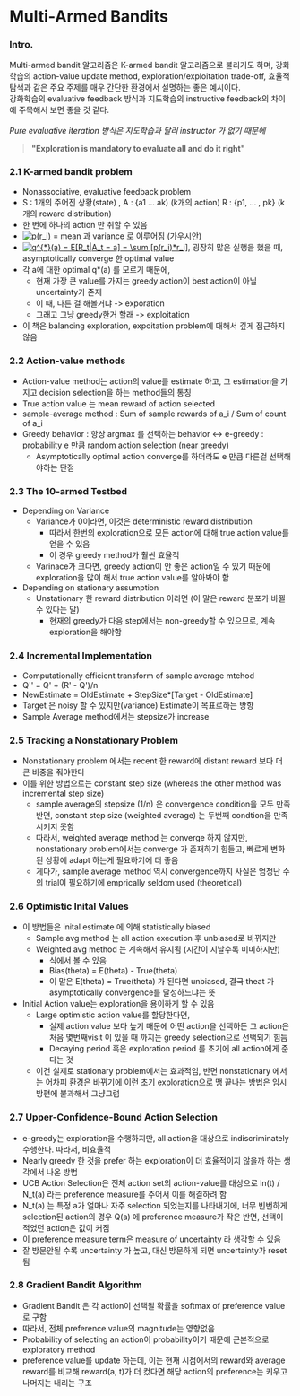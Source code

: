 # Multi-Armed Bandits
### Intro.
Multi-armed bandit 알고리즘은 K-armed bandit 알고리즘으로 불리기도 하며, 강화학습의 action-value update method, 
exploration/exploitation trade-off, 효율적 탐색과 같은 주요 주제를 매우 간단한 환경에서 설명하는 좋은 예시이다. <br>
강화학습의 evaluative feedback 방식과 지도학습의 instructive feedback의 차이에 주목해서 보면 좋을 것 같다. <br>
<br>
_Pure evaluative iteration 방식은 지도학습과 달리 instructor 가 없기 때문에_
> __"Exploration is mandatory to evaluate all and do it right"__

### 2.1 K-armed bandit problem
- Nonassociative, evaluative feedback problem
- S : 1개의 주어진 상황(state) , A : {a1 ... ak) (k개의 action) R : {p1, ... , pk} (k개의 reward distribution)
- 한 번에 하나의 action 만 취할 수 있음
- <a href="http://www.codecogs.com/eqnedit.php?latex=p(r_i)" target="_blank"><img src="http://latex.codecogs.com/gif.latex?p(r_i)" title="p(r_i)" /></a> = mean 과 variance 로 이루어짐 (가우시안)
- <a href="http://www.codecogs.com/eqnedit.php?latex=q^{*}(a)&space;=&space;E[R_t|A_t&space;=&space;a]&space;=&space;\sum&space;[p(r_i)*r_i]" target="_blank"><img src="http://latex.codecogs.com/gif.latex?q^{*}(a)&space;=&space;E[R_t|A_t&space;=&space;a]&space;=&space;\sum&space;[p(r_i)*r_i]" title="q^{*}(a) = E[R_t|A_t = a] = \sum [p(r_i)*r_i]" /></a>, 굉장히 많은 실행을 했을 때, asymptotically converge 한 optimal value
- 각 a에 대한 optimal q*(a) 를 모르기 때문에,
  - 현재 가장 큰 value를 가지는 greedy action이 best action이 아닐 uncertainty가 존재
  - 이 때, 다른 걸 해볼거냐 -> exporation
  - 그래고 그냥 greedy한거 할래 -> exploitation
- 이 책은 balancing exploration, expoitation problem에 대해서 깊게 접근하지않음

### 2.2 Action-value methods
- Action-value method는 action의 value를 estimate 하고, 그 estimation을 가지고 decision selection을 하는 method들의 통칭
- True action value 는 mean reward of action selected
- sample-average method : Sum of sample rewards of a_i  / Sum of count of a_i
- Greedy behavior : 항상 argmax 를 선택하는 behavior <-> e-greedy : probability e 만큼 random action selection (near greedy)
  - Asymptotically optimal action converge를 하더라도 e 만큼 다른걸 선택해야하는 단점
  
### 2.3 The 10-armed Testbed
- Depending on Variance
  - Variance가 0이라면, 이것은 deterministic reward distribution
    - 따라서 한번의 exploration으로 모든 action에 대해 true action value를 얻을 수 있음
    - 이 경우 greedy method가 훨씬 효율적
  - Varinace가 크다면, greedy action이 안 좋은 action일 수 있기 때문에 exploration을 많이 해서 true action value를 알아봐야 함
- Depending on stationary assumption
  - Unstationary 한 reward distribution 이라면 (이 말은 reward 분포가 바뀔 수 있다는 말)
    - 현재의 greedy가 다음 step에서는 non-greedy할 수 있으므로, 계속 exploration을 해야함

### 2.4 Incremental Implementation
- Computationally efficient transform of sample average mtehod
- Q'' = Q' + (R' - Q')/n
- NewEstimate = OldEstimate + StepSize*[Target - OldEstimate]
- Target 은 noisy 할 수 있지만(variance) Estimate이 목표로하는 방향
- Sample Average method에서는 stepsize가 increase

### 2.5 Tracking a Nonstationary Problem
- Nonstationary problem 에서는 recent 한 reward에 distant reward 보다 더 큰 비중을 줘야한다
- 이를 위한 방법으로는 constant step size (whereas the other method was incremental step size)
  - sample average의 stepsize (1/n) 은 convergence condition을 모두 만족
반면, constant step size (weighted average) 는 두번째 condtion을 만족시키지 못함
  - 따라서, weighted average method 는 converge 하지 않지만, nonstationary problem에서는 converge 가 존재하기 힘들고, 빠르게 변화된 상황에 adapt 하는게 필요하기에 더 좋음
  - 게다가, sample average method 역시 convergence까지 사실은 엄청난 수의 trial이 필요하기에 emprically seldom used (theoretical)

### 2.6 Optimistic Inital Values
- 이 방법들은 inital estimate 에 의해 statistically biased
  - Sample avg method 는 all action execution 후 unbiased로 바뀌지만
  - Weighted avg method 는 계속해서 유지됨 (시간이 지날수록 미미하지만)
    - 식에서 볼 수 있음
    - Bias(theta) = E(theta) - True(theta)
    - 이 말은 E(theta) = True(theta) 가 된다면 unbiased, 결국 theat 가 asymptotically convergence를 달성하느냐는 뜻
- Initial Action value는 exploration을 용이하게 할 수 있음
  - Large optimistic action value를 할당한다면,
    - 실제 action value 보다 높기 때문에 어떤 action을 선택하든 그 action은 처음 몇번째visit 이 있을 때 까지는 greedy selection으로 선택되기 힘듬
    - Decaying period 혹은 exploration period 를 초기에 all action에게 준다는 것
  - 이건 실제로 stationary problem에서는 효과적임, 반면 nonstationary 에서는 어차피 환경은 바뀌기에 이런 초기 exploration으로 땡 끝나는 방법은 임시방편에 불과해서 그냥그럼
  
### 2.7 Upper-Confidence-Bound Action Selection
- e-greedy는 exploration을 수행하지만, all action을 대상으로 indiscriminately 수행한다. 따라서, 비효율적
- Nearly greedy 한 것을 prefer 하는 exploration이 더 효율적이지 않을까 하는 생각에서 나온 방법
- UCB Action Selection은 전체 action set의 action-value를 대상으로 ln(t) / N_t(a) 라는 preference measure를 주어서 이를 해결하려 함
- N_t(a) 는 특정 a가 얼마나 자주 selection 되었는지를 나타내기에, 너무 빈번하게 selection된 action의 경우 Q(a) 에 preference measure가 작은 반면, 선택이 적었던 action은 값이 커짐
- 이 preference measure term은 measure of uncertainty 라 생각할 수 있음
- 잘 방문안될 수록 uncertainty 가 높고, 대신 방문하게 되면 uncertainty가 reset 됨

### 2.8 Gradient Bandit Algorithm
- Gradient Bandit 은 각 action이 선택될 확률을 softmax of preference value로 구함
- 따라서, 전체 preference value의 magnitude는 영향없음
- Probability of selecting an action이 probability이기 때문에 근본적으로 exploratory method
- preference value를 update 하는데, 이는 현재 시점에서의 reward와 average reward를 비교해 reward(a, t)가 더 컸다면 해당 action의 preference는 키우고 나머지는 내리는 구조



  
